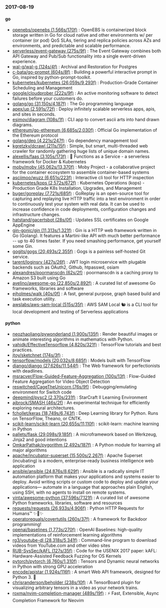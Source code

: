 ### 2017-08-19

#### go
* [openebs/openebs (1,566s/170f)](https://github.com/openebs/openebs) : OpenEBS is containerized block storage written in Go for cloud native and other environments w/ per container (or pod) QoS SLAs, tiering and replica policies across AZs and environments, and predictable and scalable performance.
* [serverless/event-gateway (275s/9f)](https://github.com/serverless/event-gateway) : The Event Gateway combines both API Gateway and Pub/Sub functionality into a single event-driven experience.
* [wal-g/wal-g (124s/4f)](https://github.com/wal-g/wal-g) : Archival and Restoration for Postgres
* [c-bata/go-prompt (604s/8f)](https://github.com/c-bata/go-prompt) : Building a powerful interactive prompt in Go, inspired by python-prompt-toolkit.
* [kubernetes/kubernetes (26,059s/9,293f)](https://github.com/kubernetes/kubernetes) : Production-Grade Container Scheduling and Management
* [google/cloudprober (222s/9f)](https://github.com/google/cloudprober) : An active monitoring software to detect failures before your customers do.
* [golang/go (31,150s/4,187f)](https://github.com/golang/go) : The Go programming language
* [apex/up (2,591s/72f)](https://github.com/apex/up) : Deploy infinitely scalable serverless apps, apis, and sites in seconds.
* [esimov/diagram (108s/1f)](https://github.com/esimov/diagram) : CLI app to convert ascii arts into hand drawn diagrams.
* [ethereum/go-ethereum (6,685s/2,030f)](https://github.com/ethereum/go-ethereum) : Official Go implementation of the Ethereum protocol
* [golang/dep (4,221s/247f)](https://github.com/golang/dep) : Go dependency management tool
* [kgretzky/dcrawl (211s/15f)](https://github.com/kgretzky/dcrawl) : Simple, but smart, multi-threaded web crawler for randomly gathering huge lists of unique domain names.
* [alexellis/faas (3,105s/173f)](https://github.com/alexellis/faas) : 🐳 Functions as a Service - a serverless framework for Docker & Kubernetes
* [moby/moby (45,062s/13,370f)](https://github.com/moby/moby) : Moby Project - a collaborative project for the container ecosystem to assemble container-based systems
* [asciimoo/wuzz (6,651s/223f)](https://github.com/asciimoo/wuzz) : Interactive cli tool for HTTP inspection
* [kubernetes/kops (2,572s/672f)](https://github.com/kubernetes/kops) : Kubernetes Operations (kops) - Production Grade K8s Installation, Upgrades, and Management
* [buger/goreplay (7,721s/685f)](https://github.com/buger/goreplay) : GoReplay is an open-source tool for capturing and replaying live HTTP traffic into a test environment in order to continuously test your system with real data. It can be used to increase confidence in code deployments, configuration changes and infrastructure changes.
* [hatstand/gacertsbot (28s/0f)](https://github.com/hatstand/gacertsbot) : Updates SSL certificates on Google AppEngine
* [gin-gonic/gin (11,313s/1,321f)](https://github.com/gin-gonic/gin) : Gin is a HTTP web framework written in Go (Golang). It features a Martini-like API with much better performance -- up to 40 times faster. If you need smashing performance, get yourself some Gin.
* [gogits/gogs (20,493s/2,355f)](https://github.com/gogits/gogs) : Gogs is a painless self-hosted Git service.
* [tarent/loginsrv (427s/26f)](https://github.com/tarent/loginsrv) : JWT login microservice with plugable backends such as OAuth2, Github, htpasswd, osiam
* [alexandres/poormanscdn (62s/2f)](https://github.com/alexandres/poormanscdn) : poormanscdn is a caching proxy to Amazon S3 built using Go
* [avelino/awesome-go (22,850s/2,892f)](https://github.com/avelino/awesome-go) : A curated list of awesome Go frameworks, libraries and software
* [ejholmes/walk (40s/0f)](https://github.com/ejholmes/walk) : A fast, general purpose, graph based build and task execution utility.
* [awslabs/aws-sam-local (515s/35f)](https://github.com/awslabs/aws-sam-local) : AWS SAM Local 🐿 is a CLI tool for local development and testing of Serverless applications

#### python
* [neozhaoliang/pywonderland (1,900s/135f)](https://github.com/neozhaoliang/pywonderland) : Render beautiful images or animate interesting algorithms in mathematics with Python.
* [vahidk/EffectiveTensorflow (4,820s/321f)](https://github.com/vahidk/EffectiveTensorflow) : TensorFlow tutorials and best practices.
* [jtoy/sketchnet (174s/3f)](https://github.com/jtoy/sketchnet) : 
* [tensorflow/models (20,032s/8,685f)](https://github.com/tensorflow/models) : Models built with TensorFlow
* [django/django (27,626s/11,544f)](https://github.com/django/django) : The Web framework for perfectionists with deadlines.
* [msracver/Flow-Guided-Feature-Aggregation (100s/13f)](https://github.com/msracver/Flow-Guided-Feature-Aggregation) : Flow-Guided Feature Aggregation for Video Object Detection
* [reswitched/CageTheUnicorn (76s/9f)](https://github.com/reswitched/CageTheUnicorn) : Debugging/emulating environment for Switch code
* [deepmind/pysc2 (2,370s/231f)](https://github.com/deepmind/pysc2) : StarCraft II Learning Environment
* [ajbrock/SMASH (46s/2f)](https://github.com/ajbrock/SMASH) : An experimental technique for efficiently exploring neural architectures.
* [fchollet/keras (18,749s/6,743f)](https://github.com/fchollet/keras) : Deep Learning library for Python. Runs on TensorFlow, Theano, or CNTK.
* [scikit-learn/scikit-learn (20,655s/11,110f)](https://github.com/scikit-learn/scikit-learn) : scikit-learn: machine learning in Python
* [pallets/flask (29,098s/9,185f)](https://github.com/pallets/flask) : A microframework based on Werkzeug, Jinja2 and good intentions
* [OmkarPathak/pygorithm (2,492s/187f)](https://github.com/OmkarPathak/pygorithm) : A Python module for learning all major algorithms
* [apache/incubator-superset (15,500s/2,267f)](https://github.com/apache/incubator-superset) : Apache Superset (incubating) is a modern, enterprise-ready business intelligence web application
* [ansible/ansible (24,876s/8,629f)](https://github.com/ansible/ansible) : Ansible is a radically simple IT automation platform that makes your applications and systems easier to deploy. Avoid writing scripts or custom code to deploy and update your applications— automate in a language that approaches plain English, using SSH, with no agents to install on remote systems.
* [vinta/awesome-python (37,596s/7,121f)](https://github.com/vinta/awesome-python) : A curated list of awesome Python frameworks, libraries, software and resources
* [requests/requests (26,933s/4,906f)](https://github.com/requests/requests) : Python HTTP Requests for Humans™ ✨🍰✨
* [operatorequals/covertutils (260s/37f)](https://github.com/operatorequals/covertutils) : A framework for Backdoor programming!
* [openai/baselines (1,773s/270f)](https://github.com/openai/baselines) : OpenAI Baselines: high-quality implementations of reinforcement learning algorithms
* [rg3/youtube-dl (28,318s/5,341f)](https://github.com/rg3/youtube-dl) : Command-line program to download videos from YouTube.com and other video sites
* [RUB-SysSec/kAFL (127s/35f)](https://github.com/RUB-SysSec/kAFL) : Code for the USENIX 2017 paper: kAFL: Hardware-Assisted Feedback Fuzzing for OS Kernels
* [pytorch/pytorch (6,760s/1,310f)](https://github.com/pytorch/pytorch) : Tensors and Dynamic neural networks in Python with strong GPU acceleration
* [encode/apistar (1,924s/116f)](https://github.com/encode/apistar) : A smart Web API framework, designed for Python 3. 🌟
* [chrisranderson/beholder (238s/10f)](https://github.com/chrisranderson/beholder) : A TensorBoard plugin for visualizing arbitrary tensors in a video as your network trains.
* [roxma/nvim-completion-manager (489s/19f)](https://github.com/roxma/nvim-completion-manager) : ⚡️ Fast, Extensible, Async Completion Framework for Neovim
